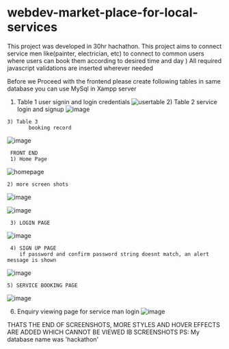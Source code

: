 # webdev-market-place-for-local-services
This project was developed in 30hr hachathon. This project aims to connect service men like(painter, electrician, etc) to connect to common users where users can book them according to desired time and day )
All required javascript validations are inserted wherever needed


   Before we Proceed with the frontend please create following tables in same database you can use MySql in Xampp server
   1) Table 1 
        user signin and login credentials
      ![usertable](https://user-images.githubusercontent.com/53445466/66282140-dde89580-e8db-11e9-9eff-411123b3cd85.png)
    2) Table 2
        service login and signup
      ![image](https://user-images.githubusercontent.com/53445466/66282262-4cc5ee80-e8dc-11e9-8b73-ad7af9cee923.png)

      
    3) Table 3
           booking record
![image](https://user-images.githubusercontent.com/53445466/66282610-9a8f2680-e8dd-11e9-859e-cd1d4f168110.png)

    
    
     FRONT END
     1) Home Page
    
![homepage](https://user-images.githubusercontent.com/53445466/66282453-163ca380-e8dd-11e9-9c9a-485441ae43d0.png)

    2) more screen shots
  
![image](https://user-images.githubusercontent.com/53445466/66282525-5865e500-e8dd-11e9-8714-ec4c9ae385ac.png)

 
![image](https://user-images.githubusercontent.com/53445466/66282693-e9d55700-e8dd-11e9-95e1-0f7b9ae77520.png)

     3) LOGIN PAGE
![image](https://user-images.githubusercontent.com/53445466/66282712-083b5280-e8de-11e9-8a2c-96bd7fcdc415.png)

     4) SIGN UP PAGE
        if password and confirm password string doesnt match, an alert message is shown
![image](https://user-images.githubusercontent.com/53445466/66282727-1ee1a980-e8de-11e9-9d7e-26ab6f389e95.png)
 
    5) SERVICE BOOKING PAGE
![image](https://user-images.githubusercontent.com/53445466/66282799-6a945300-e8de-11e9-807c-5fbf896b5c80.png)
     
   6) Enquiry viewing page for service man login
![image](https://user-images.githubusercontent.com/53445466/66282917-058d2d00-e8df-11e9-86bf-7896a68a7ba7.png)








THATS THE END OF SCREENSHOTS,
MORE STYLES AND HOVER EFFECTS ARE ADDED WHICH CANNOT BE VIEWED IB SCREENSHOTS
PS: My database name was 'hackathon'
